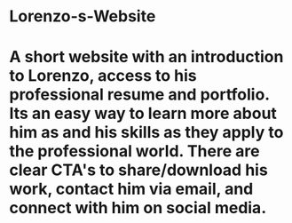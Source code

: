 # Lorenzo-s-Website
# A short website with an introduction to Lorenzo, access to his professional resume and portfolio.  Its an easy way to learn more about him as and his skills as they apply to the professional world.  There are clear CTA's to share/download his work, contact him via email, and connect with him on social media.
